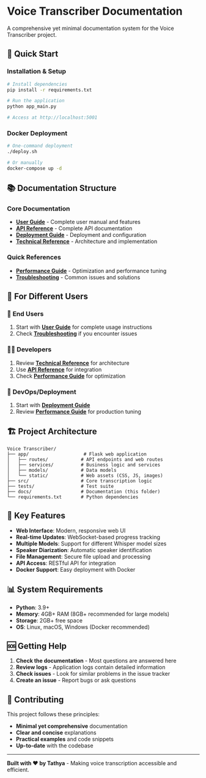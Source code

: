 # Voice Transcriber Documentation

A comprehensive yet minimal documentation system for the Voice Transcriber project.

## 🚀 Quick Start

### Installation & Setup
```bash
# Install dependencies
pip install -r requirements.txt

# Run the application
python app_main.py

# Access at http://localhost:5001
```

### Docker Deployment
```bash
# One-command deployment
./deploy.sh

# Or manually
docker-compose up -d
```

## 📚 Documentation Structure

### Core Documentation
- **[User Guide](USER_GUIDE.md)** - Complete user manual and features
- **[API Reference](API_REFERENCE.md)** - Complete API documentation
- **[Deployment Guide](DEPLOYMENT.md)** - Deployment and configuration
- **[Technical Reference](TECHNICAL_REFERENCE.md)** - Architecture and implementation

### Quick References
- **[Performance Guide](PERFORMANCE_GUIDE.md)** - Optimization and performance tuning
- **[Troubleshooting](TROUBLESHOOTING.md)** - Common issues and solutions

## 🎯 For Different Users

### 👤 **End Users**
1. Start with **[User Guide](USER_GUIDE.md)** for complete usage instructions
2. Check **[Troubleshooting](TROUBLESHOOTING.md)** if you encounter issues

### 👨‍💻 **Developers**
1. Review **[Technical Reference](TECHNICAL_REFERENCE.md)** for architecture
2. Use **[API Reference](API_REFERENCE.md)** for integration
3. Check **[Performance Guide](PERFORMANCE_GUIDE.md)** for optimization

### 🚀 **DevOps/Deployment**
1. Start with **[Deployment Guide](DEPLOYMENT.md)**
2. Review **[Performance Guide](PERFORMANCE_GUIDE.md)** for production tuning

## 🏗️ Project Architecture

```
Voice Transcriber/
├── app/                    # Flask web application
│   ├── routes/            # API endpoints and web routes
│   ├── services/          # Business logic and services
│   ├── models/            # Data models
│   └── static/            # Web assets (CSS, JS, images)
├── src/                   # Core transcription logic
├── tests/                 # Test suite
├── docs/                  # Documentation (this folder)
└── requirements.txt       # Python dependencies
```

## 🔧 Key Features

- **Web Interface**: Modern, responsive web UI
- **Real-time Updates**: WebSocket-based progress tracking
- **Multiple Models**: Support for different Whisper model sizes
- **Speaker Diarization**: Automatic speaker identification
- **File Management**: Secure file upload and processing
- **API Access**: RESTful API for integration
- **Docker Support**: Easy deployment with Docker

## 📊 System Requirements

- **Python**: 3.9+
- **Memory**: 4GB+ RAM (8GB+ recommended for large models)
- **Storage**: 2GB+ free space
- **OS**: Linux, macOS, Windows (Docker recommended)

## 🆘 Getting Help

1. **Check the documentation** - Most questions are answered here
2. **Review logs** - Application logs contain detailed information
3. **Check issues** - Look for similar problems in the issue tracker
4. **Create an issue** - Report bugs or ask questions

## 📝 Contributing

This project follows these principles:
- **Minimal yet comprehensive** documentation
- **Clear and concise** explanations
- **Practical examples** and code snippets
- **Up-to-date** with the codebase

---

**Built with ❤️ by Tathya** - Making voice transcription accessible and efficient.